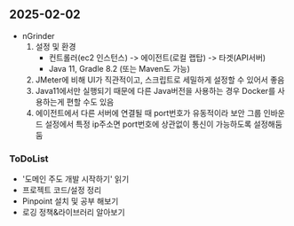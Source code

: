 ## 2025-02-02

* nGrinder
    1. 설정 및 환경
        * 컨트롤러(ec2 인스턴스) -> 에이전트(로컬 랩탑) -> 타겟(API서버)
        * Java 11, Gradle 8.2 (또는 Maven도 가능)
    2. JMeter에 비해 UI가 직관적이고, 스크립트로 세밀하게 설정할 수 있어서 좋음
    3. Java11에서만 실행되기 때문에 다른 Java버전을 사용하는 경우 Docker를 사용하는게 편할 수도 있음
    4. 에이전트에서 다른 서버에 연결될 때 port번호가 유동적이라 보안 그룹 인바운드 설정에서 특정 ip주소면 port번호에 상관없이 통신이 가능하도록 설정해둠둠
    

### ToDoList
* '도메인 주도 개발 시작하기' 읽기
* 프로젝트 코드/설정 정리
* Pinpoint 설치 및 공부 해보기
* 로깅 정책&라이브러리 알아보기
